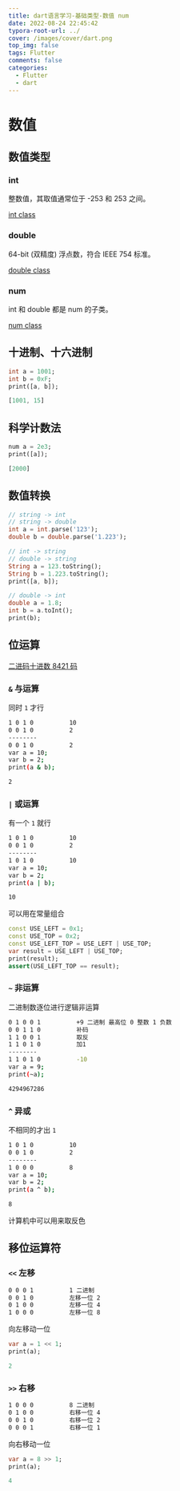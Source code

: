 ```yaml
---
title: dart语言学习-基础类型-数值 num
date: 2022-08-24 22:45:42
typora-root-url: ../
cover: /images/cover/dart.png
top_img: false
tags: Flutter
comments: false
categories:
  - Flutter
  - dart
---
```


# 数值

## 数值类型

### int

整数值，其取值通常位于 -253 和 253 之间。

[int class](https://api.dart.dev/stable/2.17.1/dart-core/int-class.html)

### double

64-bit (双精度) 浮点数，符合 IEEE 754 标准。

[double class](https://api.dartlang.org/stable/2.17.1/dart-core/double-class.html)

### num

int 和 double 都是 num 的子类。

[num class](https://api.dartlang.org/stable/2.17.1/dart-core/num-class.html)

## 十进制、十六进制

```dart
int a = 1001;
int b = 0xF;
print([a, b]);

[1001, 15]
```

## 科学计数法

```dart
num a = 2e3;
print([a]);

[2000]
```

## 数值转换

```dart
// string -> int
// string -> double
int a = int.parse('123');
double b = double.parse('1.223');

// int -> string
// double -> string
String a = 123.toString();
String b = 1.223.toString();
print([a, b]);

// double -> int
double a = 1.8;
int b = a.toInt();
print(b);
```

## 位运算

[二进码十进数 8421 码](https://zh.wikipedia.org/wiki/二進碼十進數)

### `&` 与运算

同时 `1` 才行

```sh
1 0 1 0          10
0 0 1 0          2
--------
0 0 1 0          2
var a = 10;
var b = 2;
print(a & b);

2
```

### `|` 或运算

有一个 `1` 就行

```sh
1 0 1 0          10
0 0 1 0          2
--------
1 0 1 0          10
var a = 10;
var b = 2;
print(a | b);

10
```

可以用在常量组合

```dart
const USE_LEFT = 0x1;
const USE_TOP = 0x2;
const USE_LEFT_TOP = USE_LEFT | USE_TOP;
var result = USE_LEFT | USE_TOP;
print(result);
assert(USE_LEFT_TOP == result);
```

### `~` 非运算

二进制数逐位进行逻辑非运算

```sh
0 1 0 0 1          +9 二进制 最高位 0 整数 1 负数
0 0 1 1 0          补码
1 1 0 0 1          取反
1 1 0 1 0          加1
--------
1 1 0 1 0          -10
var a = 9;
print(~a);

4294967286
```

### `^` 异或

不相同的才出 `1`

```sh
1 0 1 0          10
0 0 1 0          2
--------
1 0 0 0          8
var a = 10;
var b = 2;
print(a ^ b);

8
```

计算机中可以用来取反色

## 移位运算符

### `<<` 左移

```sh
0 0 0 1          1 二进制
0 0 1 0          左移一位 2
0 1 0 0          左移一位 4
1 0 0 0          左移一位 8
```

向左移动一位

```dart
var a = 1 << 1;
print(a);

2
```

### `>>` 右移

```sh
1 0 0 0          8 二进制
0 1 0 0          右移一位 4
0 0 1 0          右移一位 2
0 0 0 1          右移一位 1
```

向右移动一位

```dart
var a = 8 >> 1;
print(a);

4
```
